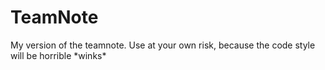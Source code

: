 # TeamNote
My version of the teamnote. Use at your own risk, because the code style will be horrible \*winks\*